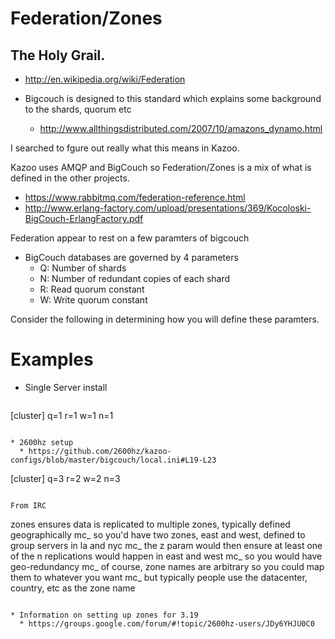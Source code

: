 # Federation/Zones

## The Holy Grail.

* http://en.wikipedia.org/wiki/Federation

* Bigcouch is designed to this standard which explains some background to the shards, quorum etc
  * http://www.allthingsdistributed.com/2007/10/amazons_dynamo.html

I searched to fgure out really what this means in Kazoo.

Kazoo uses AMQP and BigCouch so Federation/Zones is a mix of what is defined in the other projects.

* https://www.rabbitmq.com/federation-reference.html
* http://www.erlang-factory.com/upload/presentations/369/Kocoloski-BigCouch-ErlangFactory.pdf

Federation appear to rest on a few paramters of bigcouch

* BigCouch databases are governed by 4 parameters
  * Q: Number of shards
  * N: Number of redundant copies of each shard
  * R: Read quorum constant
  * W: Write quorum constant

Consider the following in determining how you will define these paramters.


  
# Examples
* Single Server install
  ```
[cluster]
q=1
r=1
w=1
n=1
```

* 2600hz setup
  * https://github.com/2600hz/kazoo-configs/blob/master/bigcouch/local.ini#L19-L23

  ```
[cluster]
q=3
r=2
w=2
n=3
```

From IRC
```
zones ensures data is replicated to multiple zones, typically defined geographically
mc_
so you'd have two zones, east and west, defined to group servers in la and nyc
mc_
the z param would then ensure at least one of the n replications would happen in east and west
mc_
so you would have geo-redundancy
mc_
of course, zone names are arbitrary so you could map them to whatever you want
mc_
but typically people use the datacenter, country, etc as the zone name
```

* Information on setting up zones for 3.19
  * https://groups.google.com/forum/#!topic/2600hz-users/JDy6YHJU0C0
